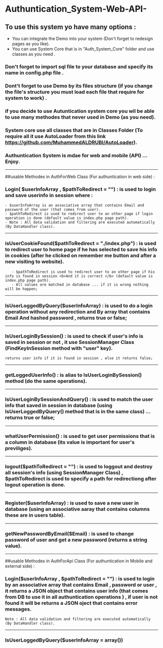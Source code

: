 # Authuntication_System-Web-API-

## To use this system yo have many options : 
- You can integrate the Demo into your system (Don't forget to redesign pages as you like).
- You can use System Core that is in "Auth_System_Core" folder and use classes as you need .

### Don't forget to import sql file to your database and specify its name in config.php file .
### Dont't forget to use Demo by its files structure (if you change the file's structure you must load each file that require for system to work) .
### if you decide to use Autuntication system core you wil be able to use many methodes that never used in Demo (as you need).
### System core use all classes that are in Classes Folder (To require all it use AutoLoader from this link https://github.com/MuhammedALDRUBI/AutoLoader).
### Authuntication System is mdae for web and mobile (API) ... Enjoy.

<hr>



##usable Methodes in AuthForWeb Class (For authuntication in web side) :

### Login( $userInfoArray , $pathToRedirect = "")  : is used to login and save userinfo in session where :
    - $userInfoArray is an associative array that contains Email and password of the user (that comes from user).
    - $pathToRedirect is used to redirect user to an other page if login operation is done (default value is index.php page path).
    - Note : All data validation and filtering are executed automatically (By DataHandler class). 
  <hr>
  
### isUserCookieFound($pathToRedirect = "./index.php") : is used to redirect user to home page if he has selected to save his info in cookies (after he clicked on remember me button and after a new visiting to website).
       - $pathToRedirect is used to redirect user to an other page if his info is found in session <b>And it is correct </b> (default value is index.php page path).
       - All values are matched in database ... if it is wrong nothing will be happen;
       
 <hr>
     
### IsUserLoggedByQuery($userInfoArray) : is used to do a login operation without any redirection and <b>By array that contains Email And hashed password</b> , returns     true or false;
  <hr>
  
### IsUserLoginBySession() : is used to check if user's info is saved in session or not , it use SessionManager Class (FindKeyInSession method with "user" key).
    returns user info if it is found in session , else it returns false;
  <hr>
    
### getLoggedUserInfo() : is alias to IsUserLoginBySession() method (do the same operations).
  <hr>

### IsUserLoginBySessionAndQuery() : is used to match the user info that saved in session in database (using IsUserLoggedByQuery() method that is in the same class) ... returns true or false;

  <hr>
  
### whatUserPermission() : is used to get user permissions that is a column in database (its value is important for user's previliges).
   <hr>
    
### logout($pathToRedirect = "") : is used to loggout and destroy all session's info (using SessionManager Class) , $pathToRedirect is used to specify a path for  redirectiong after logout operation is done.
  <hr>
  
### Register($userInfoArray) : is used to save a new user in database (using an associative aaray that contains columns these are in users table).

<hr>

### getNewPasswordByEmail($Email) : is used to change password of user and get a new password (returns a string value).

<hr>

##usable Methodes in AuthForApi Class (For authuntication in Mobile and external side) :

### Login($userInfoArray ,  $pathToRedirect = "") : is used to login by an associative array that contains Email , password or user , it returns a JSON object that contains user info (that comes from DB to use it in all authuntication operations ) , if user is not found it will be returns a JSON oject that contains error messages.
    Note : All data validation and filtering are executed automatically (By DataHandler class). 

<hr>

### IsUserLoggedByQuery($userInfoArray = array()) 
